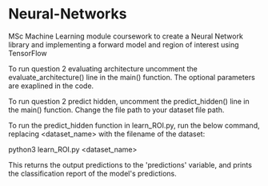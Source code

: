 # Neural-Networks
MSc Machine Learning module coursework to create a Neural Network library and implementing a forward model and region of interest using TensorFlow 

To run question 2 evaluating architecture uncomment the evaluate_architecture() line in the main() function. The optional parameters are exaplined in the code. 

To run question 2 predict hidden, uncomment the predict_hidden() line in the main() function. Change the file path to your dataset file path.

To run the predict_hidden function in learn_ROI.py, run the below command, replacing <dataset_name> with the filename of the dataset:

python3 learn_ROI.py <dataset_name>

This returns the output predictions to the 'predictions' variable, and prints the classification report of the model's predictions.



